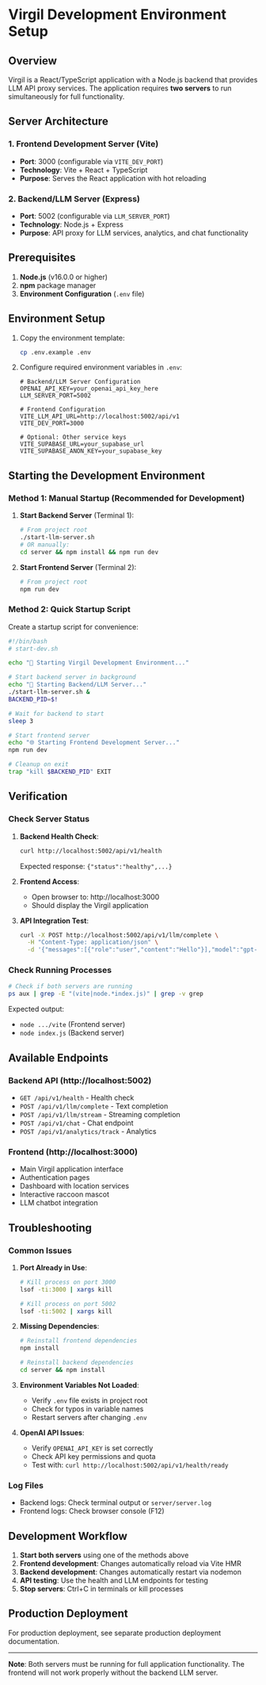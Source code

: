 # Virgil Development Environment Setup

## Overview
Virgil is a React/TypeScript application with a Node.js backend that provides LLM API proxy services. The application requires **two servers** to run simultaneously for full functionality.

## Server Architecture

### 1. Frontend Development Server (Vite)
- **Port**: 3000 (configurable via `VITE_DEV_PORT`)
- **Technology**: Vite + React + TypeScript
- **Purpose**: Serves the React application with hot reloading

### 2. Backend/LLM Server (Express)
- **Port**: 5002 (configurable via `LLM_SERVER_PORT`)
- **Technology**: Node.js + Express
- **Purpose**: API proxy for LLM services, analytics, and chat functionality

## Prerequisites

1. **Node.js** (v16.0.0 or higher)
2. **npm** package manager
3. **Environment Configuration** (`.env` file)

## Environment Setup

1. Copy the environment template:
   ```bash
   cp .env.example .env
   ```

2. Configure required environment variables in `.env`:
   ```env
   # Backend/LLM Server Configuration
   OPENAI_API_KEY=your_openai_api_key_here
   LLM_SERVER_PORT=5002
   
   # Frontend Configuration
   VITE_LLM_API_URL=http://localhost:5002/api/v1
   VITE_DEV_PORT=3000
   
   # Optional: Other service keys
   VITE_SUPABASE_URL=your_supabase_url
   VITE_SUPABASE_ANON_KEY=your_supabase_key
   ```

## Starting the Development Environment

### Method 1: Manual Startup (Recommended for Development)

1. **Start Backend Server** (Terminal 1):
   ```bash
   # From project root
   ./start-llm-server.sh
   # OR manually:
   cd server && npm install && npm run dev
   ```

2. **Start Frontend Server** (Terminal 2):
   ```bash
   # From project root
   npm run dev
   ```

### Method 2: Quick Startup Script

Create a startup script for convenience:

```bash
#!/bin/bash
# start-dev.sh

echo "🚀 Starting Virgil Development Environment..."

# Start backend server in background
echo "📡 Starting Backend/LLM Server..."
./start-llm-server.sh &
BACKEND_PID=$!

# Wait for backend to start
sleep 3

# Start frontend server
echo "🌐 Starting Frontend Development Server..."
npm run dev

# Cleanup on exit
trap "kill $BACKEND_PID" EXIT
```

## Verification

### Check Server Status

1. **Backend Health Check**:
   ```bash
   curl http://localhost:5002/api/v1/health
   ```
   Expected response: `{"status":"healthy",...}`

2. **Frontend Access**:
   - Open browser to: http://localhost:3000
   - Should display the Virgil application

3. **API Integration Test**:
   ```bash
   curl -X POST http://localhost:5002/api/v1/llm/complete \
     -H "Content-Type: application/json" \
     -d '{"messages":[{"role":"user","content":"Hello"}],"model":"gpt-4o-mini"}'
   ```

### Check Running Processes

```bash
# Check if both servers are running
ps aux | grep -E "(vite|node.*index.js)" | grep -v grep
```

Expected output:
- `node .../vite` (Frontend server)
- `node index.js` (Backend server)

## Available Endpoints

### Backend API (http://localhost:5002)
- `GET /api/v1/health` - Health check
- `POST /api/v1/llm/complete` - Text completion
- `POST /api/v1/llm/stream` - Streaming completion  
- `POST /api/v1/chat` - Chat endpoint
- `POST /api/v1/analytics/track` - Analytics

### Frontend (http://localhost:3000)
- Main Virgil application interface
- Authentication pages
- Dashboard with location services
- Interactive raccoon mascot
- LLM chatbot integration

## Troubleshooting

### Common Issues

1. **Port Already in Use**:
   ```bash
   # Kill process on port 3000
   lsof -ti:3000 | xargs kill
   
   # Kill process on port 5002
   lsof -ti:5002 | xargs kill
   ```

2. **Missing Dependencies**:
   ```bash
   # Reinstall frontend dependencies
   npm install
   
   # Reinstall backend dependencies
   cd server && npm install
   ```

3. **Environment Variables Not Loaded**:
   - Verify `.env` file exists in project root
   - Check for typos in variable names
   - Restart servers after changing `.env`

4. **OpenAI API Issues**:
   - Verify `OPENAI_API_KEY` is set correctly
   - Check API key permissions and quota
   - Test with: `curl http://localhost:5002/api/v1/health/ready`

### Log Files

- Backend logs: Check terminal output or `server/server.log`
- Frontend logs: Check browser console (F12)

## Development Workflow

1. **Start both servers** using one of the methods above
2. **Frontend development**: Changes automatically reload via Vite HMR
3. **Backend development**: Changes automatically restart via nodemon
4. **API testing**: Use the health and LLM endpoints for testing
5. **Stop servers**: Ctrl+C in terminals or kill processes

## Production Deployment

For production deployment, see separate production deployment documentation.

---

**Note**: Both servers must be running for full application functionality. The frontend will not work properly without the backend LLM server.